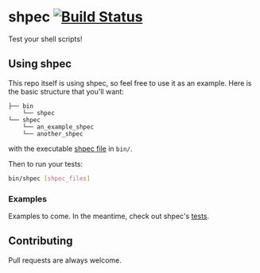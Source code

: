 # shpec [![Build Status](https://travis-ci.org/rylnd/shpec.png)](https://travis-ci.org/rylnd/shpec)
Test your shell scripts!

## Using shpec
This repo itself is using shpec, so feel free to use it as an example.
Here is the basic structure that you'll want:

    ├── bin
        └── shpec
    └── shpec
        └── an_example_shpec
        └── another_shpec

with the executable [shpec file](https://github.com/rylnd/shpec/tree/master/bin/shpec) in `bin/`.

Then to run your tests:

```bash
bin/shpec [shpec_files]
```

### Examples
Examples to come. In the meantime, check out shpec's
[tests](https://github.com/rylnd/shpec/tree/master/shpec/shpec_shpec).

## Contributing
Pull requests are always welcome.
